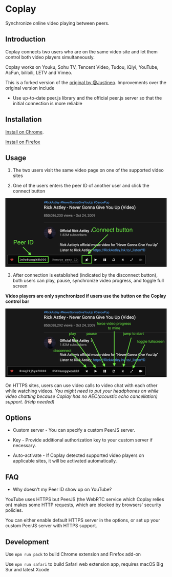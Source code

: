# Coplay

Synchronize online video playing between peers.

## Introduction

Coplay connects two users who are on the same video site and let them control both video players simultaneously.

Coplay works on Youku, Sohu TV, Tencent Video, Tudou, iQiyi, YouTube, AcFun, bilibili, LETV and Vimeo.

This is a forked version of the [original by @Justineo](https://github.com/Justineo/coplay). Improvements over the original version include

* Use up-to-date peer.js library and the official peer.js server so that the initial connection is more reliable

## Installation

[Install on Chrome](https://chrome.google.com/webstore/detail/coplay/heolgpojkkeacaokbpolhalhlaidpkkc/).

[Install on Firefox](https://addons.mozilla.org/firefox/addon/coplay/)

## Usage

1. The two users visit the same video page on one of the supported video sites
   
2. One of the users enters the peer ID of another user and click the connect button

![connect](./images/connect.png)

3. After connection is established (indicated by the disconnect button), both users can play, pause, synchronize video progress, and toggle full screen

  **Video players are only synchronized if users use the button on the Coplay control bar**

![Coplay](./images/coplay.png)

On HTTPS sites, users can use video calls to video chat with each other while watching videos. *You might need to put your headphones on while video chatting because Coplay has no <abbr>AEC</abbr>(acoustic echo cancellation) support. (Help needed)*

## Options

* Custom server - You can specify a custom PeerJS server.
  
* Key - Provide additional authorization key to your custom server if necessary.
  
* Auto-activate - If Coplay detected supported video players on applicable sites, it will be activated automatically.

## FAQ

* Why doesn't my Peer ID show up on YouTube?
  
YouTube uses HTTPS but PeerJS (the WebRTC service which Coplay relies on) makes some HTTP requests, which are blocked by browsers' security policies.

You can either enable default HTTPS server in the options, or set up your custom PeerJS server with HTTPS support.

## Development

Use `npm run pack` to build Chrome extension and Firefox add-on

Use `npm run safari` to build Safari web extension app, requires macOS Big Sur and latest Xcode
